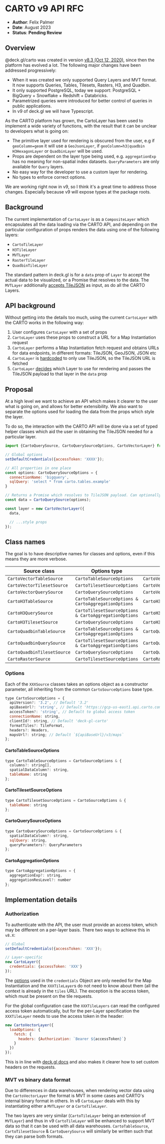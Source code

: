 # CARTO v9 API RFC

- **Author**: Felix Palmer
- **Date**: August 2023
- **Status**: **Pending Review**

## Overview

@deck.gl/carto was created in version [v8.3 (Oct 12, 2020)](https://deck.gl/docs/whats-new#deckgl-v83), since then the platform has evolved a lot. The following major changes have been addressed progressively:

- When it was created we only supported Query Layers and MVT format. It now supports Queries, Tables, Tilesets, Rasters, H3, and Quadbin.
- It only supported PostgreSQL, today we support: PostgreSQL + BigQuery + Snowflake + Redshift + Databricks.
- Parametrized queries were introduced for better control of queries in public applications.
- In v9 of deck.gl we will have Typescript.

As the CARTO platform has grown, the CartoLayer has been used to implement a wide variety of functions, with the result that it can be unclear to developers what is going on:

- The primitive layer used for rendering is obscured from the user, e.g if `geoColumn=geom` it will use a `GeoJsonLayer`, if `geoColumn=h3|quadbin` `H3HexagonLayer` or `QuadbinLayer` will be used.
- Props are dependent on the layer type being used, e.g. `aggregationExp` has no meaning for non-spatial index datasets. `QueryParameters` are only available for `Query` layers.
- No easy way for the developer to use a custom layer for rendering.
- No types to enforce correct options.

We are working right now in v9, so I think it's a great time to address those changes. Especially because v9 will expose types at the package roots.

## Background

The current implementation of `CartoLayer` is as a `CompositeLayer` which encapsulates all the data loading via the CARTO API, and depending on the particular configuration of props renders the data using one of the following layers:

- `CartoTileLayer`
- `H3TileLayer`
- `MVTLayer`
- `RasterTileLayer`
- `QuadbinTileLayer`

The standard pattern in deck.gl is for a `data` prop of `Layer` to accept the actual data to be visualized, or a Promise that resolves to the data. The `MVTLayer` additionally [accepts TileJSON](https://deck.gl/docs/api-reference/geo-layers/mvt-layer#data) as input, as do all the CARTO Layers.

## API background

Without getting into the details too much, using the current `CartoLayer` with the CARTO works in the following way:

1. User configures `CartoLayer` with a set of props
2. `CartoLayer` uses these props to construct a URL for a Map Instantiation request
3. `CartoLayer` performs a Map Instantiation fetch request and obtains URLs for data endpoints, in different formats: TileJSON, GeoJSON, JSON etc
4. `CartoLayer` is [hardcoded](https://github.com/visgl/deck.gl/blob/master/modules/carto/src/layers/carto-layer.ts#L263) to only use TileJSON, so the TileJSON URL is fetched
5. `CartoLayer` [decides](https://github.com/visgl/deck.gl/blob/master/modules/carto/src/api/layer-map.ts#L203-L223) which Layer to use for rendering and passes the TileJSON payload to that layer in the `data` prop

## Proposal

At a high level we want to achieve an API which makes it clearer to the user what is going on, and allows for better extensibility. We also want to separate the options used for loading the data from the props which style the layer.

To do so, the interaction with the CARTO API will be done via a set of typed helper classes which aid the user in obtaining the TileJSON needed for a particular layer.

```javascript
import {CartoQuerySource, CartoQuerySourceOptions, CartoVectorLayer} from '@deck.gl/carto';

// Global options
setDefaultCredentials({accessToken: 'XXXX'});

// All properties in one place
const options: CartoQuerySourceOptions = {
  connectionName: 'bigquery',
  sqlQuery: 'select * from carto.tables.example'
}

// Returns a Promise which resolves to TileJSON payload. Can optionally await if needed
const data = CartoQuerySource(options);

const layer = new CartoVectorLayer({
  data,

  // ...style props
});
```

## Class names

The goal is to have descriptive names for classes and options, even if this means they are more verbose.

| Source class                | Options type                                          | Layer                   |
| --------------------------- | ----------------------------------------------------- | ----------------------- |
| `CartoVectorTableSource`    | `CartoTableSourceOptions`                             | `CartoVectorLayer`      |
| `CartoVectorTilesetSource`  | `CartoTilesetSourceOptions`                           | `CartoVectorLayer`      |
| `CartoVectorQuerySource`    | `CartoQuerySourceOptions`                             | `CartoVectorLayer` |
| `CartoH3TableSource`        | `CartoTableSourceOptions & CartoAggregationOptions`   | `CartoH3TileLayer`      |
| `CartoH3QuerySource`        | `CartoTilesetSourceOptions & CartoAggregationOptions` | `CartoH3TileLayer`      |
| `CartoH3TilesetSource`      | `CartoQuerySourceOptions`                             | `CartoH3TileLayer`      |
| `CartoQuadbinTableSource`   | `CartoTableSourceOptions & CartoAggregationOptions`   | `CartoQuadbinTileLayer` |
| `CartoQuadbinQuerySource`   | `CartoTilesetSourceOptions & CartoAggregationOptions` | `CartoQuadbinTileLayer` |
| `CartoQuadbinTilesetSource` | `CartoQuerySourceOptions`                             | `CartoQuadbinTileLayer` |
| `CartoRasterSource`         | `CartoTilesetSourceOptions`                           | `CartoRasterTileLayer`  |

### Options

Each of the `XXXSource` classes takes an options object as a constructor parameter, all inheriting from the common `CartoSourceOptions` base type.

```javascript
type CartoSourceOptions = {
  apiVersion?: '3.2', // Default '3.2'
  apiBaseUrl?: 'string', // Default 'https://gcp-us-east1.api.carto.com' or global apiBaseUrl
  accessToken?: 'string', // Default to global access token
  connectionName: string,
  clientId?: string, // Default 'deck-gl-carto'
  formatTiles?: TileFormat,
  headers?: Headers,
  mapsUrl?: string; // Default `${apiBaseUrl}/v3/maps`
};

```

#### CartoTableSourceOptions

```javascript
type CartoTableSourceOptions = CartoSourceOptions & {
  columns?: string[],
  spatialDataColumn?: string,
  tableName: string
};
```

#### CartoTilesetSourceOptions

```javascript
type CartoTilesetSourceOptions = CartoSourceOptions & {
  tableName: string
};
```

#### CartoQuerySourceOptions

```javascript
type CartoQuerySourceOptions = CartoSourceOptions & {
  spatialDataColumn?: string,
  sqlQuery: string,
  queryParameters?: QueryParameters
};
```

#### CartoAggregationOptions

```javascript
type CartoAggregationOptions = {
  aggregationExp?: string,
  aggregationResLevel?: number
};
```

## Implementation details

### Authorization

To authenticate with the API, the user must provide an access token, which may be different on a per-layer basis. There two ways to achieve this in `v8.X`:

```javascript
// Global
setDefaultCredentials({accessToken: 'XXX'});

// Layer-specific
new CartoLayer({
  credentials: {accessToken: 'XXX'}
});
```

The [options](https://github.com/visgl/deck.gl/blob/master/modules/carto/src/config.ts#L22-L25) used in the `credentials` Object are only needed for the Map Instantiation and the `XXXTileLayer`s do not need to know about them (all the context is already in the `tiles` URL). The exception is the access token, which must be present on the tile requests.

For the global configuration case the `XXXTileLayers` can read the configured access token automatically, but for the per-Layer specification the `XXXTileLayer` needs to use the access token in the header:

```javascript
new CartoVectorLayer({
  loadOptions: {
    fetch: {
      headers: {Authorization: `Bearer ${accessToken}`}
    }
  })
});
```

This is in line with [deck.gl docs](https://deck.gl/docs/developer-guide/loading-data#example-fetch-data-with-credentials) and also makes it clearer how to set custom headers on the requests.

### MVT vs binary data format

Due to differences in data warehouses, when rendering vector data using the `CartoVectorLayer` the format is MVT in some cases and CARTO's internal binary format in others. In v8 `CartoLayer` deals with this by instantiating either a `MVTLayer` or a `CartoTileLayer`.

The two layers are very similar (`CartoTileLayer` being an extension of `MVTLayer`) and thus in v9 `CartoTileLayer` will be enhanced to support MVT data so that it can be used with all data warehouses. `CartoTableSource`, `CartoTilesetSource` & `CartoQuerySource` will similarly be written such that they can parse both formats.
